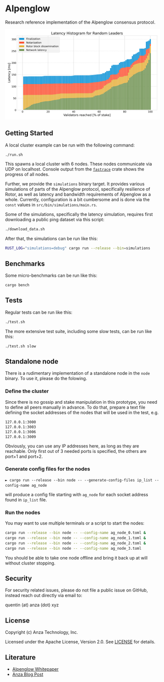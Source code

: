 # Alpenglow

Research reference implementation of the Alpenglow consensus protocol.

![Latency Histogram for Random Leaders](./latency_histogram.png)

## Getting Started

A local cluster example can be run with the following command:

```bash
./run.sh
```

This spawns a local cluster with 6 nodes.
These nodes communicate via UDP on localhost.
Console output from the [`fastrace`](https://docs.rs/fastrace) crate shows the progress of all nodes.

Further, we provide the `simulations` binary target.
It provides various simulations of parts of the Alpenglow protocol,
specifically resilience of Rotor, as well as latency and bandwidth requirements of Alpenglow as a whole.
Currently, configuration is a bit cumbersome and is done via the `const` values in `src/bin/simulations/main.rs`.

Some of the simulations, specifically the latency simulation, requires first downloading a public ping dataset via this script:

```bash
./download_data.sh
```

After that, the simulations can be run like this:

```bash
RUST_LOG="simulations=debug" cargo run --release --bin=simulations
```

## Benchmarks

Some micro-benchmarks can be run like this:

```bash
cargo bench
```

## Tests

Regular tests can be run like this:

```bash
./test.sh
```

The more extensive test suite, including some slow tests, can be run like this:

```bash
./test.sh slow
```

## Standalone node

There is a rudimentary implementation of a standalone node in the `node` binary. To use it, please do the folowing.

### Define the cluster
Since there is no gossip and stake manipulation in this prototype, you need to define all peers manually in advance. To do that, prepare a text file defining the socket addresses of the nodes that will be used in the test, e.g.
```csv
127.0.0.1:3000
127.0.0.1:3003
127.0.0.1:3006
127.0.0.1:3009
```
Obviously, you can use any IP addresses here, as long as they are reachable. Only first out of 3 needed ports is specified, the others are port+1 and port+2.

### Generate config files for the nodes

```► cargo run --release --bin node -- --generate-config-files ip_list --config-name ag_node```

will produce a config file starting with ```ag_node``` for each socket address found in ```ip_list``` file.

### Run the nodes
You may want to use multiple terminals or a script to start the nodes:
``` bash
cargo run --release --bin node -- --config-name ag_node_0.toml &
cargo run --release --bin node -- --config-name ag_node_1.toml &
cargo run --release --bin node -- --config-name ag_node_2.toml &
cargo run --release --bin node -- --config-name ag_node_3.toml
```

You should be able to take one node offline and bring it back up at will without cluster stopping.

## Security

For security related issues, please do not file a public issue on GitHub,
instead reach out directly via email to:

quentin (at) anza (dot) xyz

## License

Copyright (c) Anza Technology, Inc.

Licensed under the Apache License, Version 2.0. See [LICENSE](LICENSE) for details.

## Literature

- [Alpenglow Whitepaper](https://drive.google.com/file/d/1y_7ddr8oNOknTQYHzXeeMD2ProQ0WjMs/view?usp=sharing)
- [Anza Blog Post](https://www.anza.xyz/blog/alpenglow-a-new-consensus-for-solana)
